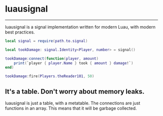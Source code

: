 # luausignal

---

luausignal is a signal implementation written for modern Luau, with modern best practices.

```lua
local signal = require(path.to.signal)

local tookDamage: signal.Identity<Player, number> = signal()

tookDamage:connect(function(player, amount)
	print(`player { player.Name } took { amount } damage!`)
end)

tookDamage:fire(Players.theReader101, 50)
```

## It's a table. Don't worry about memory leaks.

luausignal is just a table, with a metatable. The connections are just functions in an array. This means that it will be garbage collected.
